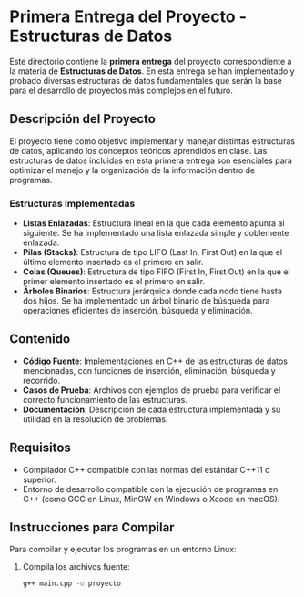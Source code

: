 # Primera Entrega del Proyecto - Estructuras de Datos

Este directorio contiene la **primera entrega** del proyecto correspondiente a la materia de **Estructuras de Datos**. En esta entrega se han implementado y probado diversas estructuras de datos fundamentales que serán la base para el desarrollo de proyectos más complejos en el futuro.

## Descripción del Proyecto

El proyecto tiene como objetivo implementar y manejar distintas estructuras de datos, aplicando los conceptos teóricos aprendidos en clase. Las estructuras de datos incluidas en esta primera entrega son esenciales para optimizar el manejo y la organización de la información dentro de programas.

### Estructuras Implementadas

- **Listas Enlazadas**: Estructura lineal en la que cada elemento apunta al siguiente. Se ha implementado una lista enlazada simple y doblemente enlazada.
- **Pilas (Stacks)**: Estructura de tipo LIFO (Last In, First Out) en la que el último elemento insertado es el primero en salir.
- **Colas (Queues)**: Estructura de tipo FIFO (First In, First Out) en la que el primer elemento insertado es el primero en salir.
- **Árboles Binarios**: Estructura jerárquica donde cada nodo tiene hasta dos hijos. Se ha implementado un árbol binario de búsqueda para operaciones eficientes de inserción, búsqueda y eliminación.
  
## Contenido

- **Código Fuente**: Implementaciones en C++ de las estructuras de datos mencionadas, con funciones de inserción, eliminación, búsqueda y recorrido.
- **Casos de Prueba**: Archivos con ejemplos de prueba para verificar el correcto funcionamiento de las estructuras.
- **Documentación**: Descripción de cada estructura implementada y su utilidad en la resolución de problemas.

## Requisitos

- Compilador C++ compatible con las normas del estándar C++11 o superior.
- Entorno de desarrollo compatible con la ejecución de programas en C++ (como GCC en Linux, MinGW en Windows o Xcode en macOS).
  
## Instrucciones para Compilar

Para compilar y ejecutar los programas en un entorno Linux:

1. Compila los archivos fuente:
   ```bash
   g++ main.cpp -o proyecto
